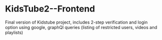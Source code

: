 # KidsTube2--Frontend
Final version of Kidstube project, includes 2-step verification and login option using google, graphQl queries (listing of  restricted users, videos and playlists)
